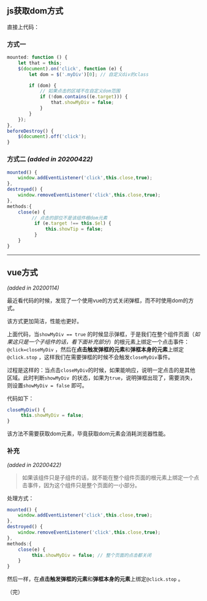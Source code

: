 ## js获取dom方式

直接上代码：
### 方式一
```js
mounted: function () {
    let that = this;
    $(document).on('click', function (e) {
        let dom = $('.myDiv')[0]; // 自定义div的class

        if (dom) {
            // 如果点击的区域不在自定义dom范围
            if (!dom.contains((e.target))) {
                that.showMyDiv = false;
            }
        } 
    });
},
beforeDestroy() {
    $(document).off('click');
}

```

### 方式二 *(added in 20200422)*

```js
mounted() {
    window.addEventListener('click',this.close,true);
},
destroyed() {
    window.removeEventListener('click',this.close,true);
},
methods:{
    close(e) {
         // 点击的部位不是该组件根dom元素
          if (e.target !== this.$el) {
              this.showTip = false;
          } 
    }
}
```

---

## vue方式

*(added in 20200114)*

最近看代码的时候，发现了一个使用vue的方式关闭弹框，而不时使用dom的方式。

该方式更加简洁，性能也更好。

上面代码，当`showMyDiv == true` 的时候显示弹框，于是我们在整个组件页面（_如果这只是一个子组件的话，看下面补充部分_）的根元素上绑定一个点击事件：`@click=closeMyDiv` ，然后在**点击触发弹框的元素**和**弹框本身的元素**上绑定`@click.stop` ，这样我们在需要弹框的时候不会触发`closeMyDiv`事件。

过程是这样的：当点击`closeMyDiv`的时候，如果能响应，说明一定点击的是其他区域。此时判断`showMyDiv `的状态，如果为`true`，说明弹框出现了，需要消失，则设置`showMyDiv = false` 即可。

代码如下：

```js
closeMyDiv() {
     this.showMyDiv = false;
}
```
该方法不需要获取dom元素，毕竟获取dom元素会消耗浏览器性能。

### 补充 

*(added in 20200422)*

> 如果该组件只是子组件的话，就不能在整个组件页面的根元素上绑定一个点击事件，因为这个组件只是整个页面的一小部分。

处理方式：

```js
mounted() {
    window.addEventListener('click',this.close,true);
},
destroyed() {
    window.removeEventListener('click',this.close,true);
},
methods:{
    close(e) {
         this.showMyDiv = false; // 整个页面的点击都关闭
    }
}
```
然后一样，在**点击触发弹框的元素**和**弹框本身的元素**上绑定`@click.stop` 。

（完）

